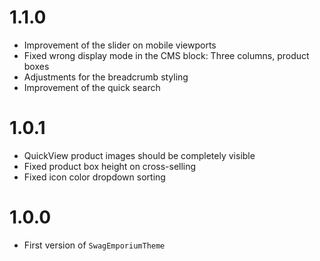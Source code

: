# 1.1.0
- Improvement of the slider on mobile viewports
- Fixed wrong display mode in the CMS block: Three columns, product boxes
- Adjustments for the breadcrumb styling
- Improvement of the quick search

# 1.0.1
- QuickView product images should be completely visible
- Fixed product box height on cross-selling
- Fixed icon color dropdown sorting

# 1.0.0
- First version of `SwagEmporiumTheme`
